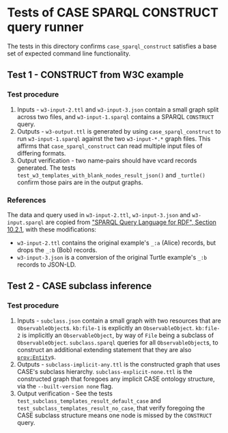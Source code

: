 # Tests of CASE SPARQL CONSTRUCT query runner

The tests in this directory confirms `case_sparql_construct` satisfies a base set of expected command line functionality.


## Test 1 - CONSTRUCT from W3C example


### Test procedure

1. Inputs - `w3-input-2.ttl` and `w3-input-3.json` contain a small graph split across two files, and `w3-input-1.sparql` contains a SPARQL `CONSTRUCT` query.
2. Outputs - `w3-output.ttl` is generated by using `case_sparql_construct` to run `w3-input-1.sparql` against the two `w3-input-*.*` graph files.  This affirms that `case_sparql_construct` can read multiple input files of differing formats.
3. Output verification - two name-pairs should have vcard records generated.  The tests `test_w3_templates_with_blank_nodes_result_json()` and `_turtle()` confirm those pairs are in the output graphs.


### References

The data and query used in `w3-input-2.ttl`, `w3-input-3.json` and `w3-input.sparql` are copied from ["SPARQL Query Language for RDF", Section 10.2.1](https://www.w3.org/TR/rdf-sparql-query/#tempatesWithBNodes), with these modifications:
* `w3-input-2.ttl` contains the original example's `_:a` (Alice) records, but drops the `_:b` (Bob) records.
* `w3-input-3.json` is a conversion of the original Turtle example's `_:b` records to JSON-LD.


## Test 2 - CASE subclass inference


### Test procedure

1. Inputs - `subclass.json` contain a small graph with two resources that are `ObservableObject`s.  `kb:file-1` is explicitly an `ObservableObject`.  `kb:file-2` is implicitly an `ObservableObject`, by way of `File` being a subclass of `ObservableObject`.  `subclass.sparql` queries for all `ObservableObject`s, to construct an additional extending statement that they are also [`prov:Entity`](https://www.w3.org/TR/prov-o/#Entity)s.
2. Outputs - `subclass-implicit-any.ttl` is the constructed graph that uses CASE's subclass hierarchy.  `subclass-explicit-none.ttl` is the constructed graph that foregoes any implicit CASE ontology structure, via the `--built-version none` flag.
3. Output verification - See the tests `test_subclass_templates_result_default_case` and `test_subclass_templates_result_no_case`, that verify foregoing the CASE subclass structure means one node is missed by the `CONSTRUCT` query.
